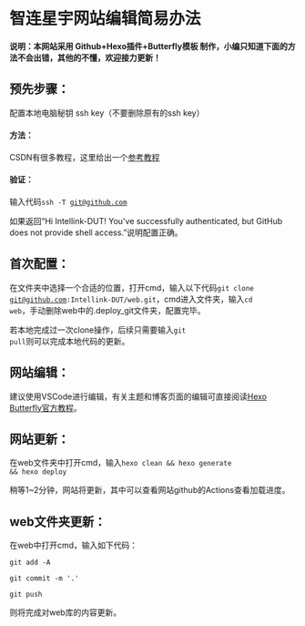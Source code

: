 # 智连星宇网站编辑简易办法

#### 说明：本网站采用 Github+Hexo插件+Butterfly模板 制作，小编只知道下面的方法不会出错，其他的不懂，欢迎接力更新！

## 预先步骤：

配置本地电脑秘钥 ssh key（不要删除原有的ssh key）

#### 方法：
CSDN有很多教程，这里给出一个[参考教程](https://blog.csdn.net/weixin_42310154/article/details/118340458?ops_request_misc=%257B%2522request%255Fid%2522%253A%2522170846999216800215063690%2522%252C%2522scm%2522%253A%252220140713.130102334..%2522%257D&request_id=170846999216800215063690&biz_id=0&utm_medium=distribute.pc_search_result.none-task-blog-2~all~sobaiduend~default-2-118340458-null-null.142^v99^control&utm_term=github%E9%85%8D%E7%BD%AEssh%20key&spm=1018.2226.3001.4187)

#### 验证：
输入代码<code>ssh -T git@github.com</code>

如果返回“Hi Intellink-DUT! You've successfully authenticated, but GitHub does not provide shell access.”说明配置正确。

## 首次配置：

在文件夹中选择一个合适的位置，打开cmd，输入以下代码<code>git clone git@github.com:Intellink-DUT/web.git</code>，cmd进入文件夹，输入<code>cd web</code>，手动删除web中的.deploy_git文件夹，配置完毕。

若本地完成过一次clone操作，后续只需要输入<code>git pull</code>则可以完成本地代码的更新。

## 网站编辑：

建议使用VSCode进行编辑，有关主题和博客页面的编辑可直接阅读[Hexo Butterfly官方教程](https://butterfly.js.org/)。

## 网站更新：

在web文件夹中打开cmd，输入<code>hexo clean && hexo generate && hexo deploy</code>

稍等1~2分钟，网站将更新，其中可以查看网站github的Actions查看加载进度。

## web文件夹更新：

在web中打开cmd，输入如下代码：

<code>git add -A</code>

<code>git commit -m '.'</code>

<code>git push</code>

则将完成对web库的内容更新。
